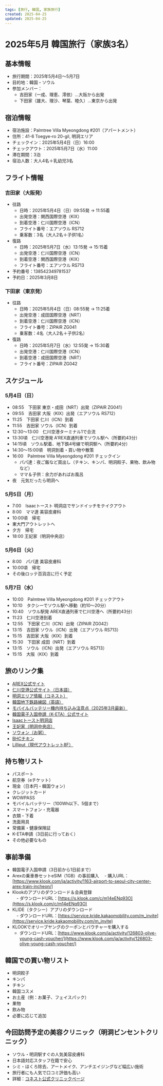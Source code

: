```yaml
---
tags: [旅行, 韓国, 家族旅行]
created: 2025-04-25
updated: 2025-04-25
---
```


# 2025年5月 韓国旅行（家族3名）

## 基本情報
- 旅行期間：2025年5月4日〜5月7日
- 目的地：韓国・ソウル
- 参加メンバー：
  - 吉田家（一成、理恵、澪依）…大阪から出発
  - 下田家（雄大、理沙、琴葉、睦久）…東京から出発

## 宿泊情報
- 宿泊施設：Palmtree Villa Myeongdong #201（アパートメント）
- 住所：41-6 Toegye-ro 20-gil, 明洞エリア
- チェックイン：2025年5月4日（日）16:00
- チェックアウト：2025年5月7日（水）11:00
- 滞在期間：3泊
- 宿泊人数：大人4名＋乳幼児3名

## フライト情報

### 吉田家（大阪発）
- 往路
  - 日時：2025年5月4日（日）09:55発 → 11:55着
  - 出発空港：関西国際空港（KIX）
  - 到着空港：仁川国際空港（ICN）
  - フライト番号：エアソウル RS712
  - 乗客数：3名（大人2名＋子供1名）
- 復路
  - 日時：2025年5月7日（水）13:15発 → 15:15着
  - 出発空港：仁川国際空港（ICN）
  - 到着空港：関西国際空港（KIX）
  - フライト番号：エアソウル RS713
- 予約番号：138542349781537
- 予約日：2025年3月8日

### 下田家（東京発）
- 往路
  - 日時：2025年5月4日（日）08:55発 → 11:25着
  - 出発空港：成田国際空港（NRT）
  - 到着空港：仁川国際空港（ICN）
  - フライト番号：ZIPAIR ZG041
  - 乗客数：4名（大人2名＋子供2名）
- 復路
  - 日時：2025年5月7日（水）12:55発 → 15:30着
  - 出発空港：仁川国際空港（ICN）
  - 到着空港：成田国際空港（NRT）
  - フライト番号：ZIPAIR ZG042

## スケジュール

### 5月4日（日）
- 08:55　下田家 東京・成田（NRT）出発（ZIPAIR ZG041）
- 09:55　吉田家 大阪（KIX）出発（エアソウル RS712）
- 11:25　下田家 仁川（ICN）到着
- 11:55　吉田家 ソウル（ICN）到着
- 12:30〜13:00　仁川空港ターミナル1で合流
- 13:30頃　仁川空港発 A'REX直通列車でソウル駅へ（所要約43分）
- 14:15頃　ソウル駅着、地下鉄4号線で明洞駅へ（所要約4分）
- 14:30〜15:00頃　明洞到着・買い物や散策
- 16:00　Palmtree Villa Myeongdong #201 チェックイン
  - パパ達：夜ご飯など買出し（チキン、キンパ、明洞餃子、果物、飲み物など）
  - ママ＆子供：余力があればお風呂
- 夜　元気だったら明洞へ

### 5月5日（月）
- 7:00　Isaacトースト 明洞店でサンドイッチをテイクアウト
- 8:00　ママ達 美容皮膚科
- 10:00頃　帰宅
- 東大門アウトレットへ
- 夕方　帰宅
- 18:00 王妃家（明洞中央店）

### 5月6日（火）
- 8:00　パパ達 美容皮膚科
- 10:00頃　帰宅
- その後ロッテ百貨店に行く予定

### 5月7日（水）
- 10:00　Palmtree Villa Myeongdong #201 チェックアウト
- 10:10　タクシーでソウル駅へ移動（約10〜20分）
- 10:40　ソウル駅発 AREX直通列車で仁川空港へ（所要約43分）
- 11:23　仁川空港到着
- 12:55　下田家 仁川（ICN）出発（ZIPAIR ZG042）
- 13:15　吉田家 ソウル（ICN）出発（エアソウル RS713）
- 15:15　吉田家 大阪（KIX）到着
- 15:30　下田家 成田（NRT）到着
- 13:15　ソウル（ICN）出発（エアソウル RS713）
- 15:15　大阪（KIX）到着


## 旅のリンク集
- [AREX公式サイト](https://www.arex.co.kr/main.do)
- [仁川空港公式サイト（日本語）](https://www.airport.kr/ap/ja/index.do)
- [明洞エリア情報（コネスト）](https://www.konest.com/contents/area_mise_detail.html?id=1)
- [韓国地下鉄路線図（英語）](https://www.seoulmetro.co.kr/en/page.do?menuIdx=355)
- [モバイルバッテリー機内持ち込み注意点（2025年3月最新）](https://tantoonni-log.com/korea-mobile-battery/)
- [韓国電子入国申請（K-ETA）公式サイト](https://www.k-eta.go.kr/portal/newapply/index.do?locale=JP)
- [Isaacトースト明洞店](https://www.konest.com/contents/gourmet_mise_detail.html?id=11006)
- [王妃家（明洞中央店）](https://www.konest.com/contents/gourmet_mise_detail.html?id=5519&mobile)
- [ソウォン（お粥）](https://tabelog.com/southkorea/A5301/A530101/53000396/)
- [BHCチキン](https://www.konest.com/contents/gourmet_mise_detail.html?id=15851)
- [Lilliput（現代アウトレット8F）](https://www.youtube.com/watch?v=87rIyAdoBHo)

## 持ち物リスト
- パスポート
- 航空券（eチケット）
- 現金（日本円・韓国ウォン）
- クレジットカード
- WOWPASS
- モバイルバッテリー（100Wh以下、5個まで）
- スマートフォン・充電器
- 衣類・下着
- 洗面用具
- 常備薬・健康保険証
- K-ETA申請（3日前に行っておく）
- その他必要なもの

## 事前準備
- 韓国電子入国申請（3日前から1日前まで）
- Arexの乗車券セットeSIM（1GB）の事前購入
　- 購入URL：[https://www.klook.com/ja/activity/1163-airport-to-seoul-city-center-arex-train-incheon/]
- Klookのアプリのダウンロード＆会員登録  
　- ダウンロードURL：[https://s.klook.com/c/m14eENq93O](https://s.klook.com/c/m14eENq93O)
- KLIDE（タクシー）アプリのダウンロード  
　- ダウンロードURL：[https://service.kride.kakaomobility.com/m_invite](https://service.kride.kakaomobility.com/m_invite)
- KLOOKでオリーブヤングのクーポンとバウチャーを購入する
  - ダウンロードURL：[https://www.klook.com/ja/activity/126803-olive-young-cash-voucher/](https://www.klook.com/ja/activity/126803-olive-young-cash-voucher/)
   

## 韓国での買い物リスト
- 明洞餃子
- キンパ
- チキン
- 韓国コスメ
- お土産（例：お菓子、フェイスパック）
- 果物
- 飲み物
- 必要に応じて追加

## 今回訪問予定の美容クリニック（明洞ビンセントクリニック）
- ソウル・明洞駅すぐの人気美容皮膚科
- 日本語対応スタッフ在籍で安心
- シミ・ほくろ除去、アートメイク、アンチエイジングなど幅広い施術
- 旅行者にも人気で口コミ評価も高い
- 詳細：[コネスト公式クリニックページ](https://www.konest.com/contents/clinic_mise_detail.html?id=31341)
